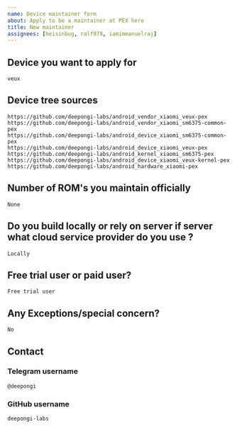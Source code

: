 ```yaml
---
name: Device maintainer form
about: Apply to be a maintainer at PEX here
title: New maintainer
assignees: [heisinbug, ralf979, iamimmanuelraj]
---
```


## Device you want to apply for
```
veux
```

## Device tree sources
<!--
* Must be public on GitHub/GitLab
* Must add kernel and vendor as well
* Authorship should be proper
* Add common trees if applicable
-->
```
https://github.com/deepongi-labs/android_vendor_xiaomi_veux-pex
https://github.com/deepongi-labs/android_vendor_xiaomi_sm6375-common-pex
https://github.com/deepongi-labs/android_device_xiaomi_sm6375-common-pex
https://github.com/deepongi-labs/android_device_xiaomi_veux-pex
https://github.com/deepongi-labs/android_kernel_xiaomi_sm6375-pex
https://github.com/deepongi-labs/android_device_xiaomi_veux-kernel-pex
https://github.com/deepongi-labs/android_hardware_xiaomi-pex
```

## Number of ROM's you maintain officially
```
None
```

## Do you build locally or rely on server if server what cloud service provider do you use ?
```
Locally
```
## Free trial user or paid user?
```
Free trial user
```

## Any Exceptions/special concern?
```
No
```

## Contact

### Telegram username
```
@deepongi
```

### GitHub username
```
deepongi-labs
```
